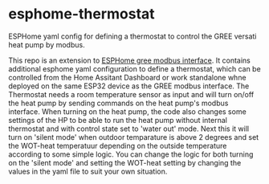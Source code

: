 # esphome-thermostat
ESPHome yaml config for defining a thermostat to control the GREE versati heat pump by modbus.

This repo is an extension to [ESPHome gree modbus interface](https://github.com/koelec/EspHome-Gree?tab=readme-ov-file).
It contains additional esphome yaml configuration to define a thermostat, which can be controlled from the Home Assitant Dashboard or work standalone whne deployed on the same ESP32 device as the GREE modbus interface.
The Thermostat needs a room temperature sensor as input and will turn on/off the heat pump by sending commands on the heat pump's modbus interface.
When turning on the heat pump, the code also changes some settings of the HP to be able to run the heat pump without internal thermostat and with control state set to 'water out' mode. 
Next this it will turn on 'silent mode' when outdoor temparature is above 2 degrees and set the WOT-heat temperatuur depending on the outside temperature according to some simple logic.
You can change the logic for both turning on the 'silent mode' and setting the WOT-heat setting by changing the values in the yaml file to suit your own situation.

